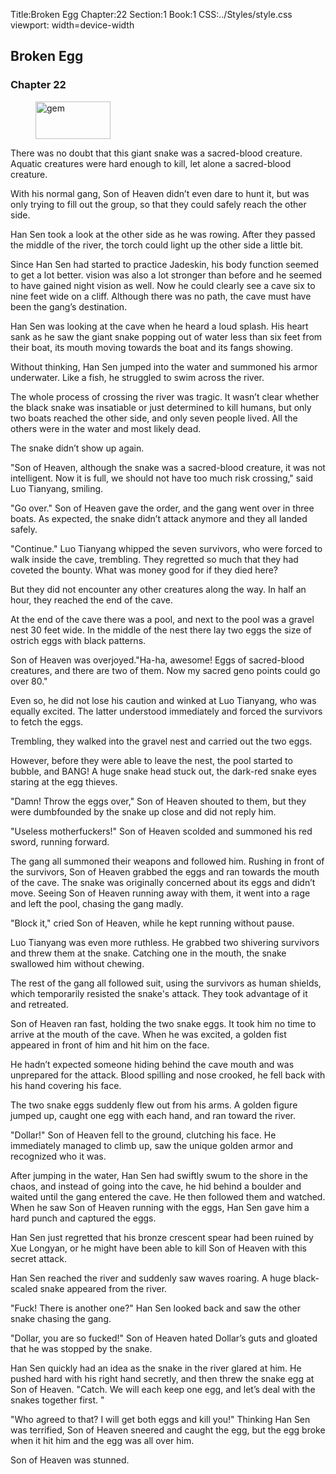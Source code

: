Title:Broken Egg 
Chapter:22 
Section:1 
Book:1 
CSS:../Styles/style.css 
viewport: width=device-width
  
## Broken Egg
### Chapter 22 
<figure>
	<img src="../Images/gem.gif" alt="gem" id="gem" width="120" height="60" />
</figure>
  

  
  There was no doubt that this giant snake was a sacred-blood creature. Aquatic creatures were hard enough to kill, let alone a sacred-blood creature.

With his normal gang, Son of Heaven didn’t even dare to hunt it, but was only trying to fill out the group, so that they could safely reach the other side.

Han Sen took a look at the other side as he was rowing. After they passed the middle of the river, the torch could light up the other side a little bit.

Since Han Sen had started to practice Jadeskin, his body function seemed to get a lot better. vision was also a lot stronger than before and he seemed to have gained night vision as well. Now he could clearly see a cave six to nine feet wide on a cliff. Although there was no path, the cave must have been the gang’s destination.

Han Sen was looking at the cave when he heard a loud splash. His heart sank as he saw the giant snake popping out of water less than six feet from their boat, its mouth moving towards the boat and its fangs showing.

Without thinking, Han Sen jumped into the water and summoned his armor underwater. Like a fish, he struggled to swim across the river.

The whole process of crossing the river was tragic. It wasn’t clear whether the black snake was insatiable or just determined to kill humans, but only two boats reached the other side, and only seven people lived. All the others were in the water and most likely dead.

The snake didn’t show up again.

"Son of Heaven, although the snake was a sacred-blood creature, it was not intelligent. Now it is full, we should not have too much risk crossing," said Luo Tianyang, smiling.

"Go over." Son of Heaven gave the order, and the gang went over in three boats. As expected, the snake didn’t attack anymore and they all landed safely.

"Continue." Luo Tianyang whipped the seven survivors, who were forced to walk inside the cave, trembling. They regretted so much that they had coveted the bounty. What was money good for if they died here?

But they did not encounter any other creatures along the way. In half an hour, they reached the end of the cave.

At the end of the cave there was a pool, and next to the pool was a gravel nest 30 feet wide. In the middle of the nest there lay two eggs the size of ostrich eggs with black patterns.

Son of Heaven was overjoyed."Ha-ha, awesome! Eggs of sacred-blood creatures, and there are two of them. Now my sacred geno points could go over 80."

Even so, he did not lose his caution and winked at Luo Tianyang, who was equally excited. The latter understood immediately and forced the survivors to fetch the eggs.

Trembling, they walked into the gravel nest and carried out the two eggs.

However, before they were able to leave the nest, the pool started to bubble, and BANG! A huge snake head stuck out, the dark-red snake eyes staring at the egg thieves.

"Damn! Throw the eggs over," Son of Heaven shouted to them, but they were dumbfounded by the snake up close and did not reply him.

"Useless motherfuckers!" Son of Heaven scolded and summoned his red sword, running forward.

The gang all summoned their weapons and followed him. Rushing in front of the survivors, Son of Heaven grabbed the eggs and ran towards the mouth of the cave. The snake was originally concerned about its eggs and didn’t move. Seeing Son of Heaven running away with them, it went into a rage and left the pool, chasing the gang madly.

"Block it," cried Son of Heaven, while he kept running without pause.

Luo Tianyang was even more ruthless. He grabbed two shivering survivors and threw them at the snake. Catching one in the mouth, the snake swallowed him without chewing.

The rest of the gang all followed suit, using the survivors as human shields, which temporarily resisted the snake's attack. They took advantage of it and retreated.

Son of Heaven ran fast, holding the two snake eggs. It took him no time to arrive at the mouth of the cave. When he was excited, a golden fist appeared in front of him and hit him on the face.

He hadn’t expected someone hiding behind the cave mouth and was unprepared for the attack. Blood spilling and nose crooked, he fell back with his hand covering his face.

The two snake eggs suddenly flew out from his arms. A golden figure jumped up, caught one egg with each hand, and ran toward the river.

"Dollar!" Son of Heaven fell to the ground, clutching his face. He immediately managed to climb up, saw the unique golden armor and recognized who it was.

After jumping in the water, Han Sen had swiftly swum to the shore in the chaos, and instead of going into the cave, he hid behind a boulder and waited until the gang entered the cave. He then followed them and watched. When he saw Son of Heaven running with the eggs, Han Sen gave him a hard punch and captured the eggs.

Han Sen just regretted that his bronze crescent spear had been ruined by Xue Longyan, or he might have been able to kill Son of Heaven with this secret attack.

Han Sen reached the river and suddenly saw waves roaring. A huge black-scaled snake appeared from the river.

"Fuck! There is another one?" Han Sen looked back and saw the other snake chasing the gang.

"Dollar, you are so fucked!" Son of Heaven hated Dollar’s guts and gloated that he was stopped by the snake.

Han Sen quickly had an idea as the snake in the river glared at him. He pushed hard with his right hand secretly, and then threw the snake egg at Son of Heaven. "Catch. We will each keep one egg, and let’s deal with the snakes together first. "

"Who agreed to that? I will get both eggs and kill you!" Thinking Han Sen was terrified, Son of Heaven sneered and caught the egg, but the egg broke when it hit him and the egg was all over him.

Son of Heaven was stunned.
